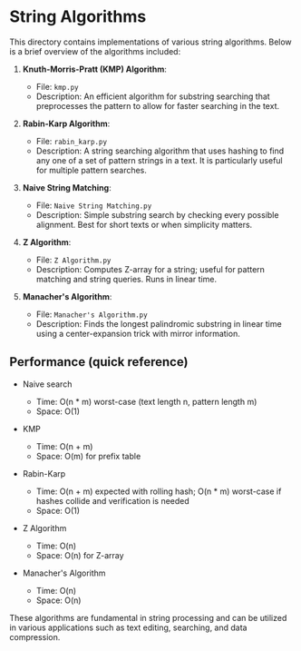 # String Algorithms

This directory contains implementations of various string algorithms. Below is a brief overview of the algorithms included:

1. **Knuth-Morris-Pratt (KMP) Algorithm**:
   - File: `kmp.py`
   - Description: An efficient algorithm for substring searching that preprocesses the pattern to allow for faster searching in the text.

2. **Rabin-Karp Algorithm**:
   - File: `rabin_karp.py`
   - Description: A string searching algorithm that uses hashing to find any one of a set of pattern strings in a text. It is particularly useful for multiple pattern searches.

3. **Naive String Matching**:
    - File: `Naive String Matching.py`
    - Description: Simple substring search by checking every possible alignment. Best for short texts or when simplicity matters.

4. **Z Algorithm**:
    - File: `Z Algorithm.py`
    - Description: Computes Z-array for a string; useful for pattern matching and string queries. Runs in linear time.

5. **Manacher's Algorithm**:
    - File: `Manacher's Algorithm.py`
    - Description: Finds the longest palindromic substring in linear time using a center-expansion trick with mirror information.

## Performance (quick reference)

- Naive search
   - Time: O(n * m) worst-case (text length n, pattern length m)
   - Space: O(1)

- KMP
   - Time: O(n + m)
   - Space: O(m) for prefix table

- Rabin-Karp
   - Time: O(n + m) expected with rolling hash; O(n * m) worst-case if hashes collide and verification is needed
   - Space: O(1)

- Z Algorithm
   - Time: O(n)
   - Space: O(n) for Z-array

- Manacher's Algorithm
   - Time: O(n)
   - Space: O(n)

These algorithms are fundamental in string processing and can be utilized in various applications such as text editing, searching, and data compression.